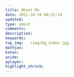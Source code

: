 ```yaml
---
title: About Me
date: 2021-10-16 00:51:24
updated:
type: about
comments:
description:
keywords:
top_img:   /img/bg_index.jpg
mathjax:
katex:
aside:
aplayer:
highlight_shrink:
---
```

